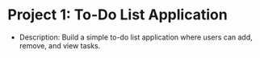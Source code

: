 # Project 1: To-Do List Application
- Description: Build a simple to-do list application where users can add, remove, and view tasks.